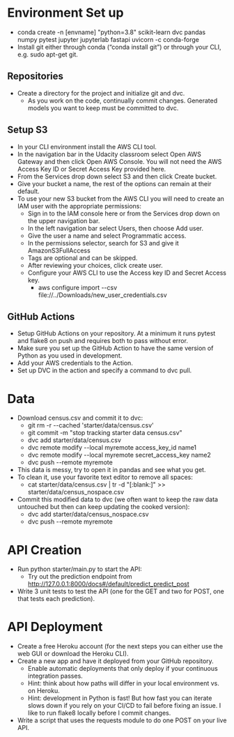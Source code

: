 # Environment Set up
* conda create -n [envname] "python=3.8" scikit-learn dvc pandas numpy pytest jupyter jupyterlab fastapi uvicorn -c conda-forge
* Install git either through conda (“conda install git”) or through your CLI, e.g. sudo apt-get git.

## Repositories
* Create a directory for the project and initialize git and dvc.
    * As you work on the code, continually commit changes. Generated models you want to keep must be committed to dvc.

## Setup S3
* In your CLI environment install the AWS CLI tool.
* In the navigation bar in the Udacity classroom select Open AWS Gateway and then click Open AWS Console. You will not need the AWS Access Key ID or Secret Access Key provided here.
* From the Services drop down select S3 and then click Create bucket.
* Give your bucket a name, the rest of the options can remain at their default.
* To use your new S3 bucket from the AWS CLI you will need to create an IAM user with the appropriate permissions:
    * Sign in to the IAM console here or from the Services drop down on the upper navigation bar.
    * In the left navigation bar select Users, then choose Add user.
    * Give the user a name and select Programmatic access.
    * In the permissions selector, search for S3 and give it AmazonS3FullAccess
    * Tags are optional and can be skipped.
    * After reviewing your choices, click create user.
    * Configure your AWS CLI to use the Access key ID and Secret Access key.
        * aws configure import --csv file://../Downloads/new_user_credentials.csv

## GitHub Actions
* Setup GitHub Actions on your repository. At a minimum it runs pytest and flake8 on push and requires both to pass without error.
* Make sure you set up the GitHub Action to have the same version of Python as you used in development.
* Add your AWS credentials to the Action.
* Set up DVC in the action and specify a command to dvc pull.

# Data
* Download census.csv and commit it to dvc:
    * git rm -r --cached 'starter/data/census.csv'
    *  git commit -m "stop tracking starter data census.csv"
    * dvc add starter/data/census.csv
    * dvc remote modify --local myremote access_key_id name1
    * dvc remote modify --local myremote secret_access_key name2
    * dvc push --remote myremote
* This data is messy, try to open it in pandas and see what you get.
* To clean it, use your favorite text editor to remove all spaces:
    * cat starter/data/census.csv | tr -d "[:blank:]" >> starter/data/census_nospace.csv
* Commit this modified data to dvc (we often want to keep the raw data untouched but then can keep updating the cooked version):
    * dvc add starter/data/census_nospace.csv
    * dvc push --remote myremote

# API Creation
* Run python starter/main.py to start the API:
    * Try out the prediction endpoint from http://127.0.0.1:8000/docs#/default/predict_predict_post
* Write 3 unit tests to test the API (one for the GET and two for POST, one that tests each prediction).

# API Deployment
* Create a free Heroku account (for the next steps you can either use the web GUI or download the Heroku CLI).
* Create a new app and have it deployed from your GitHub repository.
    * Enable automatic deployments that only deploy if your continuous integration passes.
    * Hint: think about how paths will differ in your local environment vs. on Heroku.
    * Hint: development in Python is fast! But how fast you can iterate slows down if you rely on your CI/CD to fail before fixing an issue. I like to run flake8 locally before I commit changes.
* Write a script that uses the requests module to do one POST on your live API.
